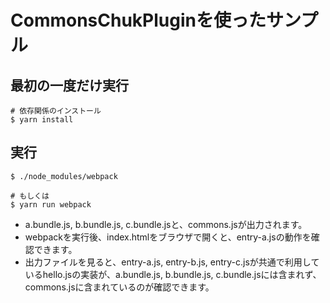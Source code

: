 # CommonsChukPluginを使ったサンプル



## 最初の一度だけ実行

```console
# 依存関係のインストール
$ yarn install
```

## 実行

```console
$ ./node_modules/webpack

# もしくは
$ yarn run webpack
```

- a.bundle.js, b.bundle.js, c.bundle.jsと、commons.jsが出力されます。
- webpackを実行後、index.htmlをブラウザで開くと、entry-a.jsの動作を確認できます。
- 出力ファイルを見ると、entry-a.js, entry-b.js, entry-c.jsが共通で利用しているhello.jsの実装が、a.bundle.js, b.bundle.js, c.bundle.jsには含まれず、commons.jsに含まれているのが確認できます。

